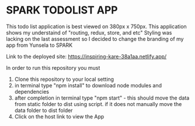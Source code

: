 # SPARK TODOLIST APP

This todo list application is best viewed on 380px x 750px.
This application shows my understaind of "routing, redux, store, and etc"
Styling was lacking on the last assessment so I decided to change the branding of my app from Yunsela to SPARK

Link to the deployed site:
https://inspiring-kare-38a1aa.netlify.app/


In order to run this repository you must 

1. Clone this repository to your local setting
2. in terminal type "npm install" to download node modules and dependencies
3. after completion in terminal type "npm start" - this should move the data from static folder to dist using script. if it does not manually move the data folder to dist folder
4. Click on the host link to view the App

